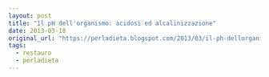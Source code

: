 ```yaml
---
layout: post
title: "Il pH dell'organismo: acidosi ed alcalinizzazione"
date: 2013-03-18
original_url: "https://perladieta.blogspot.com/2013/03/il-ph-dellorganismo-acidosi-ed.html"
tags:
  - restauro
  - perladieta
---
```




